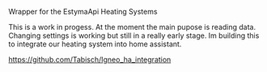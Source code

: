 Wrapper for the EstymaApi Heating Systems

This is a work in progess.
At the moment the main pupose is reading data.
Changing settings is working but still in a really early stage.
Im building this to integrate our heating system into home assistant.

https://github.com/Tabisch/Igneo_ha_integration
